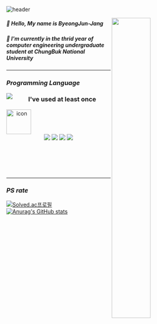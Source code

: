 ![header](https://capsule-render.vercel.app/api?type=waving&color=gradient&height=100&section=header&text=ByeongJun's%20Github&fontColor=FF9900&fontSize=40)

<img align="right" width="45%" src="https://github-readme-stats.vercel.app/api?username=IamJunhaHwang&show_icons=true&theme=dracula" />

##### 🙂 Hello, My name is ByeongJun-Jang   
##### 🔭 I'm currently in the thrid year of computer engineering undergraduate student at ChungBuk National University   

---------
  
### *Programming Language*
  

<img align="left" src="https://github-readme-stats.vercel.app/api/top-langs/?username=ByeongJun-Jang&layout=compact)](https://github.com/ByeongJun-Jang/github-readme-stats" />


<div align = "center">
  
### I've used at least once
  
  <div style="display: flex; align-items: flex-start;"><img src="https://techstack-generator.vercel.app/cpp-icon.svg" alt="icon" width="65" height="65" /></div>
  
  <img src="https://img.shields.io/badge/C-A8B9CC?style=flat-square&logo=C&logoColor=orange"/>
  <img src="https://img.shields.io/badge/Python-3776AB?style=flat-square&logo=Python&logoColor=white"/>
  <img src="https://img.shields.io/badge/Java-007396?style=flat-square&logo=Java&logoColor=white"/>
  <img src="https://img.shields.io/badge/PyTorch-EE4C2C?style=flat-square&logo=PyTorch&logoColor=white"/>
  
</div>


<br></br><br></br>

---------------
### *PS rate*

<div align = "left">

[![Solved.ac프로필](http://mazassumnida.wtf/api/v2/generate_badge?boj=qudwns8616)](https://solved.ac/qudwns8616)
[![Anurag's GitHub stats](https://github-readme-stats.vercel.app/api?username=ByeongJun-Jang)](https://github.com/ByeongJun-Jang/github-readme-stats)
</div>




<!--
# Industry Project [ No Passing ] 🤠

-
-
-
-

## Members
-  홍진석
-  안근우 장병준
--!>
<!--
**ByeongJun-Jang/ByeongJun-Jang** is a ✨ _special_ ✨ repository because its `README.md` (this file) appears on your GitHub profile.

Here are some ideas to get you started:

- 🔭 I’m currently working on ...
- 🌱 I’m currently learning ...
- 👯 I’m looking to collaborate on ...
- 🤔 I’m looking for help with ...
- 💬 Ask me about ...
- 📫 How to reach me: ...
- 😄 Pronouns: ...
- ⚡ Fun fact: ...
-->

